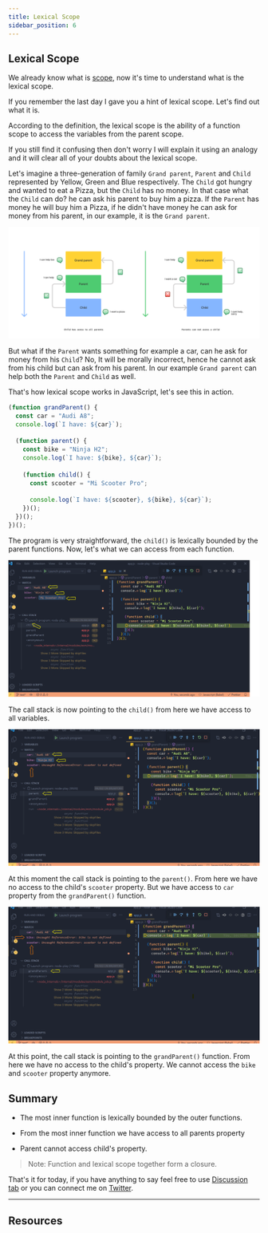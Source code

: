 ```yaml
---
title: Lexical Scope
sidebar_position: 6
---
```


## Lexical Scope

We already know what is [scope](https://github.com/biswarup35/100-days-of-javascript/tree/main/day-five), now it's time to understand what is the lexical scope.

If you remember the last day I gave you a hint of lexical scope. Let's find out what it is.

According to the definition, the lexical scope is the ability of a function scope to access the variables from the parent scope.

If you still find it confusing then don't worry I will explain it using an analogy and it will clear all of your doubts about the lexical scope.

Let's imagine a three-generation of family `Grand parent`, `Parent` and `Child` represented by Yellow, Green and Blue respectively. The `Child` got hungry and wanted to eat a Pizza, but the `Child` has no money. In that case what the `Child` can do? he can ask his parent to buy him a pizza. If the `Parent` has money he will buy him a Pizza, if he didn't have money he can ask for money from his parent, in our example, it is the `Grand parent`.

![Lexical scope](https://github.com/biswarup35/100-days-of-javascript/blob/main/images/lexical-scope-eg.png)

But what if the `Parent` wants something for example a car, can he ask for money from his `Child`? No, It will be morally incorrect, hence he cannot ask from his child but can ask from his parent. In our example `Grand parent` can help both the `Parent` and `Child` as well.

That's how lexical scope works in JavaScript, let's see this in action.

```javascript
(function grandParent() {
  const car = "Audi A8";
  console.log(`I have: ${car}`);

  (function parent() {
    const bike = "Ninja H2";
    console.log(`I have: ${bike}, ${car}`);

    (function child() {
      const scooter = "Mi Scooter Pro";

      console.log(`I have: ${scooter}, ${bike}, ${car}`);
    })();
  })();
})();
```

The program is very straightforward, the `child()` is lexically bounded by the parent functions. Now, let's what we can access from each function.

![Lexical scope in action](https://github.com/biswarup35/100-days-of-javascript/blob/main/images/lexical-scope-debug-1.png)

The call stack is now pointing to the `child()` from here we have access to all variables.

![Lexical scope in action](https://github.com/biswarup35/100-days-of-javascript/blob/main/images/lexical-scope-debug-2.png)

At this moment the call stack is pointing to the `parent()`. From here we have no access to the child's `scooter` property. But we have access to `car` property from the `grandParent()` function.

![Lexical scope in action](https://github.com/biswarup35/100-days-of-javascript/blob/main/images/lexical-scope-debug-3.png)

At this point, the call stack is pointing to the `grandParent()` function. From here we have no access to the child's property. We cannot access the `bike` and `scooter` property anymore.

## Summary

- The most inner function is lexically bounded by the outer functions.

- From the most inner function we have access to all parents property

- Parent cannot access child's property.

> Note: Function and lexical scope together form a closure.

That's it for today, if you have anything to say feel free to use [Discussion tab](https://github.com/biswarup35/100-days-of-javascript/discussions) or you can connect me on [Twitter](https://twitter.com/BiswarupBouri).

<hr/>

## Resources
